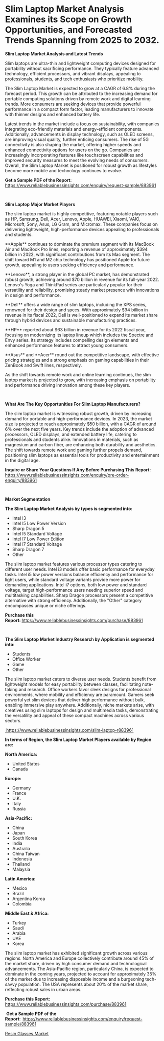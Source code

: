 <p><h1>Slim Laptop Market Analysis Examines its Scope on Growth Opportunities, and Forecasted Trends Spanning from 2025 to 2032.</h1></p><p><strong>Slim Laptop Market Analysis and Latest Trends</strong></p>
<p><p>Slim laptops are ultra-thin and lightweight computing devices designed for portability without sacrificing performance. They typically feature advanced technology, efficient processors, and vibrant displays, appealing to professionals, students, and tech enthusiasts who prioritize mobility.</p><p>The Slim Laptop Market is expected to grow at a CAGR of 6.8% during the forecast period. This growth can be attributed to the increasing demand for portable computing solutions driven by remote work and digital learning trends. More consumers are seeking devices that provide powerful performance in a compact form factor, leading manufacturers to innovate with thinner designs and enhanced battery life.</p><p>Latest trends in the market include a focus on sustainability, with companies integrating eco-friendly materials and energy-efficient components. Additionally, advancements in display technology, such as OLED screens, are improving visual quality, further enticing consumers. The rise of 5G connectivity is also shaping the market, offering higher speeds and enhanced connectivity options for users on the go. Companies are increasingly incorporating features like touchscreen capabilities and improved security measures to meet the evolving needs of consumers. Overall, the Slim Laptop Market is positioned for robust growth as lifestyles become more mobile and technology continues to evolve.</p></p>
<p><strong>Get a Sample PDF of the Report:&nbsp;</strong> <a href="https://www.reliablebusinessinsights.com/enquiry/request-sample/883961?utm_campaign=2440&utm_medium=2&utm_source=Github&utm_content=ia&utm_term=04042025&utm_id=slim-laptop">https://www.reliablebusinessinsights.com/enquiry/request-sample/883961</a></p>
<p>&nbsp;</p>
<p><strong>Slim Laptop Major Market Players</strong></p>
<p><p>The slim laptop market is highly competitive, featuring notable players such as HP, Samsung, Dell, Acer, Lenovo, Apple, HUAWEI, Xiaomi, VAIO, Microsoft, Sony, Asus, LG Gram, and Micromax. These companies focus on delivering lightweight, high-performance devices appealing to professionals and students.</p><p>**Apple** continues to dominate the premium segment with its MacBook Air and MacBook Pro lines, reporting a revenue of approximately $394 billion in 2022, with significant contributions from its Mac segment. The shift toward M1 and M2 chip technology has positioned Apple for future growth, appealing to users seeking efficiency and performance.</p><p>**Lenovo**, a strong player in the global PC market, has demonstrated robust growth, achieving around $70 billion in revenue for its full-year 2022. Lenovo's Yoga and ThinkPad series are particularly popular for their versatility and reliability, promising steady market presence with innovations in design and performance.</p><p>**Dell** offers a wide range of slim laptops, including the XPS series, renowned for their design and specs. With approximately $94 billion in revenue in its fiscal 2022, Dell is well-positioned to expand its market share through hybrid devices and sustainable manufacturing practices.</p><p>**HP** reported about $63 billion in revenue for its 2022 fiscal year, focusing on modernizing its laptop lineup which includes the Spectre and Envy series. Its strategy includes compelling design elements and enhanced performance features to attract young consumers.</p><p>**Asus** and **Acer** round out the competitive landscape, with effective pricing strategies and a strong emphasis on gaming capabilities in their ZenBook and Swift lines, respectively.</p><p>As the shift towards remote work and online learning continues, the slim laptop market is projected to grow, with increasing emphasis on portability and performance driving innovation among these key players.</p></p>
<p>&nbsp;</p>
<p><strong>What Are The Key Opportunities For Slim Laptop Manufacturers?</strong></p>
<p><p>The slim laptop market is witnessing robust growth, driven by increasing demand for portable and high-performance devices. In 2023, the market size is projected to reach approximately $50 billion, with a CAGR of around 6% over the next five years. Key trends include the adoption of advanced processors, OLED displays, and extended battery life, catering to professionals and students alike. Innovations in materials, such as magnesium and carbon fiber, are enhancing both durability and aesthetics. The shift towards remote work and gaming further propels demand, positioning slim laptops as essential tools for productivity and entertainment in the digital age.</p></p>
<p><strong>Inquire or Share Your Questions If Any Before Purchasing This Report:</strong> <a href="https://www.reliablebusinessinsights.com/enquiry/pre-order-enquiry/883961?utm_campaign=2440&utm_medium=2&utm_source=Github&utm_content=ia&utm_term=04042025&utm_id=slim-laptop">https://www.reliablebusinessinsights.com/enquiry/pre-order-enquiry/883961</a></p>
<p>&nbsp;</p>
<p><strong>Market Segmentation</strong></p>
<p><strong>The Slim Laptop Market Analysis by types is segmented into:</strong></p>
<p><ul><li>Intel I3</li><li>Intel I5 Low Power Version</li><li>Sharp Dragon 5</li><li>Intel I5 Standard Voltage</li><li>Intel I7 Low Power Edition</li><li>Intel I7 Standard Voltage</li><li>Sharp Dragon 7</li><li>Other</li></ul></p>
<p><p>The slim laptop market features various processor types catering to different user needs. Intel i3 models offer basic performance for everyday tasks. Intel i5 low power versions balance efficiency and performance for light users, while standard voltage variants provide more power for demanding applications. Intel i7 options, both low power and standard voltage, target high-performance users needing superior speed and multitasking capabilities. Sharp Dragon processors present a competitive alternative with strong efficiency. Additionally, the "Other" category encompasses unique or niche offerings.</p></p>
<p><strong>Purchase this Report:&nbsp;</strong><a href="https://www.reliablebusinessinsights.com/purchase/883961?utm_campaign=2440&utm_medium=2&utm_source=Github&utm_content=ia&utm_term=04042025&utm_id=slim-laptop">https://www.reliablebusinessinsights.com/purchase/883961</a></p>
<p>&nbsp;</p>
<p><strong>The Slim Laptop Market Industry Research by Application is segmented into:</strong></p>
<p><ul><li>Students</li><li>Office Worker</li><li>Game</li><li>Other</li></ul></p>
<p><p>The slim laptop market caters to diverse user needs. Students benefit from lightweight models for easy portability between classes, facilitating note-taking and research. Office workers favor sleek designs for professional environments, where mobility and efficiency are paramount. Gamers seek powerful yet slim devices that deliver high performance without bulk, enabling immersive play anywhere. Additionally, niche markets arise, with creatives using slim laptops for design and multimedia tasks, demonstrating the versatility and appeal of these compact machines across various sectors.</p></p>
<p><a href="https://www.reliablebusinessinsights.com/slim-laptop-r883961?utm_campaign=2440&utm_medium=2&utm_source=Github&utm_content=ia&utm_term=04042025&utm_id=slim-laptop">&nbsp;https://www.reliablebusinessinsights.com/slim-laptop-r883961</a></p>
<p><strong>In terms of Region, the Slim Laptop Market Players available by Region are:</strong></p>
<p>
    <p> <strong> North America: </strong>
        <ul>
            <li>United States</li>
            <li>Canada</li>
        </ul>
        </p> 
    <p> <strong> Europe: </strong>
        <ul>
            <li>Germany</li>
            <li>France</li>
            <li>U.K.</li>
            <li>Italy</li>
            <li>Russia</li>
        </ul>
        </p> 
    <p> <strong> Asia-Pacific: </strong>
        <ul>
            <li>China</li>
            <li>Japan</li>
            <li>South Korea</li>
            <li>India</li>
            <li>Australia</li>
            <li>China Taiwan</li>
            <li>Indonesia</li>
            <li>Thailand</li>
            <li>Malaysia</li>
        </ul>
        </p> 
    <p> <strong> Latin America: </strong>
        <ul>
            <li>Mexico</li>
            <li>Brazil</li>
            <li>Argentina Korea</li>
            <li>Colombia</li>
        </ul>
        </p> 
    <p> <strong> Middle East & Africa: </strong>
        <ul>
            <li>Turkey</li>
            <li>Saudi</li>
            <li>Arabia</li>
            <li>UAE</li>
            <li>Korea</li>
        </ul>
    </p>
    </p>
<p><p>The slim laptop market has exhibited significant growth across various regions. North America and Europe collectively contribute around 45% of the market share, driven by high consumer demand and technological advancements. The Asia-Pacific region, particularly China, is expected to dominate in the coming years, projected to account for approximately 35% of the market due to increasing disposable income and a burgeoning tech-savvy population. The USA represents about 20% of the market share, reflecting robust sales in urban areas.</p></p>
<p><strong>Purchase this Report: </strong><a href="https://www.reliablebusinessinsights.com/purchase/883961?utm_campaign=2440&utm_medium=2&utm_source=Github&utm_content=ia&utm_term=04042025&utm_id=slim-laptop">https://www.reliablebusinessinsights.com/purchase/883961</a></p>
<p>&nbsp;<strong>Get a Sample PDF of the Report:&nbsp;&nbsp;</strong><a href="https://www.reliablebusinessinsights.com/enquiry/request-sample/883961?utm_campaign=2440&utm_medium=2&utm_source=Github&utm_content=ia&utm_term=04042025&utm_id=slim-laptop">https://www.reliablebusinessinsights.com/enquiry/request-sample/883961</a></p>
<p><strong></strong></p>
<p><p><a href="https://github.com/hillsmyung726/Market-Research-Report-List-1/blob/main/resin-glasses-market.md?utm_campaign=2440&utm_medium=2&utm_source=Github&utm_content=ia&utm_term=04042025&utm_id=slim-laptop">Resin Glasses Market</a></p></p>